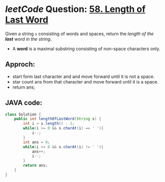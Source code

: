 # _leetCode_ Question: [58. Length of Last Word](https://leetcode.com/problems/length-of-last-word/)

Given a string `s` consisting of words and spaces, return the _length of the **last** word in the string_.

- A **word** is a maximal substring consisting of non-space characters only.

## Approch:

- start form last character and and move forward until it is not a space.
- star count ans from that character and move forward until it is a space.
- return ans;

## JAVA code:

```JAVA
class Solution {
    public int lengthOfLastWord(String s) {
        int i = s.length() - 1;
        while(i >= 0 && s.charAt(i) == ' '){
            i--;
        }
        int ans = 0;
        while(i >= 0 && s.charAt(i) != ' '){
            ans++;
            i--;
        }
        return ans;
    }
}
```

